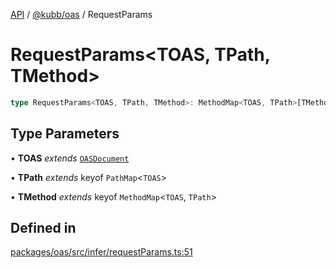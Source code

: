 [API](../../../packages.md) / [@kubb/oas](../index.md) / RequestParams

# RequestParams\<TOAS, TPath, TMethod\>

```ts
type RequestParams<TOAS, TPath, TMethod>: MethodMap<TOAS, TPath>[TMethod] extends Checks["RequestBodyJson"] ? MethodMap<TOAS, TPath>[TMethod]["requestBody"] extends Checks["Required"] ? object : object : MethodMap<TOAS, TPath>[TMethod] extends Checks["RequestBodyFormData"] ? MethodMap<TOAS, TPath>[TMethod]["requestBody"] extends Checks["Required"] ? object : object : MethodMap<TOAS, TPath>[TMethod] extends Checks["RequestBodyFormEncoded"] ? MethodMap<TOAS, TPath>[TMethod]["requestBody"] extends Checks["Required"] ? object : object : object & MethodMap<TOAS, TPath>[TMethod] extends Checks["Parameters"] ? ParamMap<MethodMap<TOAS, TPath>[TMethod]["parameters"]> : object & TPath extends Checks["PathBrackets"] ? object : object & TPath extends Checks["PathPattern"] ? object : object & SecurityParamsBySecurityRef<TOAS, MethodMap<TOAS, TPath>[TMethod]> & SecurityParamsBySecurityRef<TOAS, TOAS>;
```

## Type Parameters

• **TOAS** *extends* [`OASDocument`](../namespaces/OasTypes/type-aliases/OASDocument.md)

• **TPath** *extends* keyof `PathMap`\<`TOAS`\>

• **TMethod** *extends* keyof `MethodMap`\<`TOAS`, `TPath`\>

## Defined in

[packages/oas/src/infer/requestParams.ts:51](https://github.com/kubb-project/kubb/blob/dcebbafbee668a7722775212bce85eec29e39573/packages/oas/src/infer/requestParams.ts#L51)
